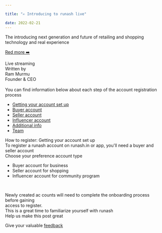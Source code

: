 ```yaml
---

title: "✍️ Introducing to runash live"

date: 2022-02-21
---
```

The introducing next generation and future of retailing and shopping technology and real experience

[Red more ➡️](https//runash.in/blog)

Live streaming<br>
Written by <br> Ram Murmu<br>
Founder & CEO <br>
<br>
You can find information below about each step of the account registration process<br>
- [Getting your account set up](https://runash.in/signin)
- [Buyer account](https://runash.in/buy) 
- [Seller account](https://runash.in/sell)
- [Influencer account](https://runash.in/influencer)
- [Additional info](https://runash.in/blog)
- [Team](https://runash.in/team)

How to register: Getting your account set up<br>
To register a runash account on runash.in or app, you'll need a buyer and seller account<br>
Choose your preference account type<br>

- Buyer account for business <br>
- Seller account for shopping <br>
- Influencer account for community program 
<br>

Newly created ac
counts will need to complete the onboarding process before gaining<br>
access to register.<br>
This is a great time to familiarize yourself with runash<br>
Help us make this post great<br>

Give your valuable [feedback](https://)
